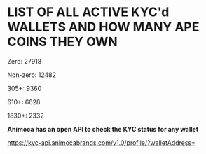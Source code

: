 # LIST OF ALL ACTIVE KYC'd WALLETS AND HOW MANY APE COINS THEY OWN

Zero: 27918

Non-zero: 12482

305+: 9360

610+: 6628

1830+: 2332

**Animoca has an open API to check the KYC status for any wallet**

https://kyc-api.animocabrands.com/v1.0/profile/?walletAddress=